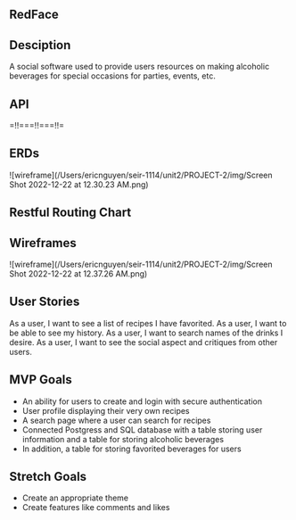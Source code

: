 ## RedFace

## Desciption
A social software used to provide users resources on making alcoholic beverages for special occasions for parties, events, etc.

## API
=!!===!!===!!=

## ERDs
![wireframe](/Users/ericnguyen/seir-1114/unit2/PROJECT-2/img/Screen Shot 2022-12-22 at 12.30.23 AM.png)

## Restful Routing Chart

## Wireframes
![wireframe](/Users/ericnguyen/seir-1114/unit2/PROJECT-2/img/Screen Shot 2022-12-22 at 12.37.26 AM.png)

## User Stories
As a user, I want to see a list of recipes I have favorited.
As a user, I want to be able to see my history.
As a user, I want to search names of the drinks I desire.
As a user, I want to see the social aspect and critiques from other users.

## MVP Goals
- An ability for users to create and login with secure authentication
- User profile displaying their very own recipes
- A search page where a user can search for recipes 
- Connected Postgress and SQL database with a table storing user information and a table for storing alcoholic beverages
- In addition, a table for storing favorited beverages for users

## Stretch Goals
- Create an appropriate theme
- Create features like comments and likes
